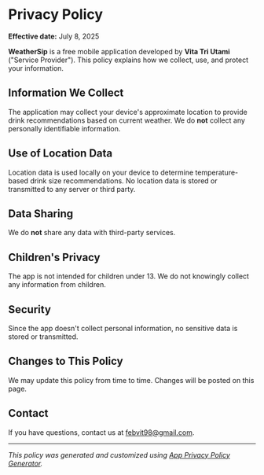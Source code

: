 # Privacy Policy

**Effective date:** July 8, 2025

**WeatherSip** is a free mobile application developed by **Vita Tri Utami** ("Service Provider"). This policy explains how we collect, use, and protect your information.

## Information We Collect

The application may collect your device's approximate location to provide drink recommendations based on current weather. We do **not** collect any personally identifiable information.

## Use of Location Data

Location data is used locally on your device to determine temperature-based drink size recommendations. No location data is stored or transmitted to any server or third party.

## Data Sharing

We do **not** share any data with third-party services.

## Children's Privacy

The app is not intended for children under 13. We do not knowingly collect any information from children.

## Security

Since the app doesn't collect personal information, no sensitive data is stored or transmitted.

## Changes to This Policy

We may update this policy from time to time. Changes will be posted on this page.

## Contact

If you have questions, contact us at [febvit98@gmail.com](mailto:febvit98@gmail.com).

---

_This policy was generated and customized using [App Privacy Policy Generator](https://app-privacy-policy-generator.nisrulz.com/)._
